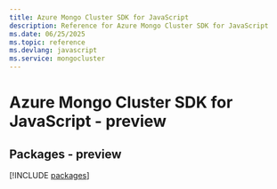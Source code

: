 ```yaml
---
title: Azure Mongo Cluster SDK for JavaScript
description: Reference for Azure Mongo Cluster SDK for JavaScript
ms.date: 06/25/2025
ms.topic: reference
ms.devlang: javascript
ms.service: mongocluster
---
```

# Azure Mongo Cluster SDK for JavaScript - preview
## Packages - preview
[!INCLUDE [packages](mongo-cluster-index.md)]